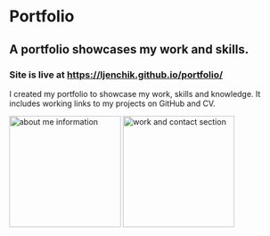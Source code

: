 # Portfolio

## A portfolio showcases my work and skills.

### Site is live at https://ljenchik.github.io/portfolio/

I created my portfolio to showcase my work, skills and knowledge.
It includes working links to my projects on GitHub and CV.


<p float="center">
<img src="./images/Bootstrap-portfolio1.png" alt="about me information" width="200"/>
<img src="./images/Bootstrap-portfolio2.png" alt="work and contact section" width="200" />
</p>



